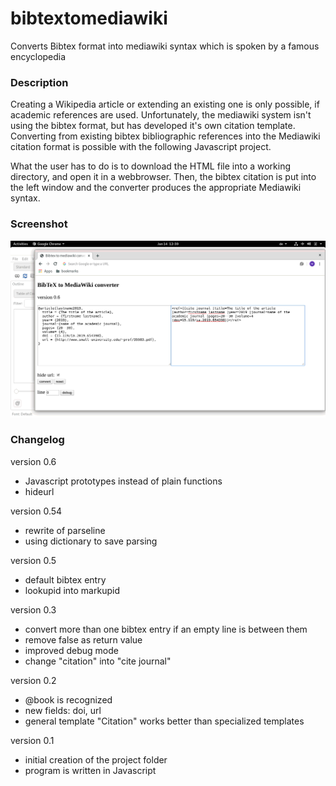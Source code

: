 # bibtextomediawiki
Converts Bibtex format into mediawiki syntax which is spoken by a famous encyclopedia 

### Description
Creating a Wikipedia article or extending an existing one is only possible, if academic references are used. Unfortunately, the mediawiki system isn't using the bibtex format, but has developed it's own citation template. Converting from existing bibtex bibliographic references into the Mediawiki citation format is possible with the following Javascript project.

What the user has to do is to download the HTML file into a working directory, and open it in a webbrowser. Then, the bibtex citation is put into the left window and the converter produces the appropriate Mediawiki syntax.

### Screenshot

![screenshot](/screenshot.png)

### Changelog
version 0.6

- Javascript prototypes instead of plain functions
- hideurl  
  
version 0.54

- rewrite of parseline
- using dictionary to save parsing
  
version 0.5

- default bibtex entry
- lookupid into markupid 

version 0.3

- convert more than one bibtex entry if an empty line is between them
- remove false as return value
- improved debug mode
- change "citation" into "cite journal"

version 0.2

- @book is recognized
- new fields: doi, url
- general template "Citation" works better than specialized templates

version 0.1

- initial creation of the project folder
- program is written in Javascript
